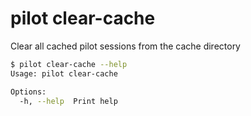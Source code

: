 # pilot clear-cache

Clear all cached pilot sessions from the cache directory

```bash
$ pilot clear-cache --help
Usage: pilot clear-cache

Options:
  -h, --help  Print help
```
